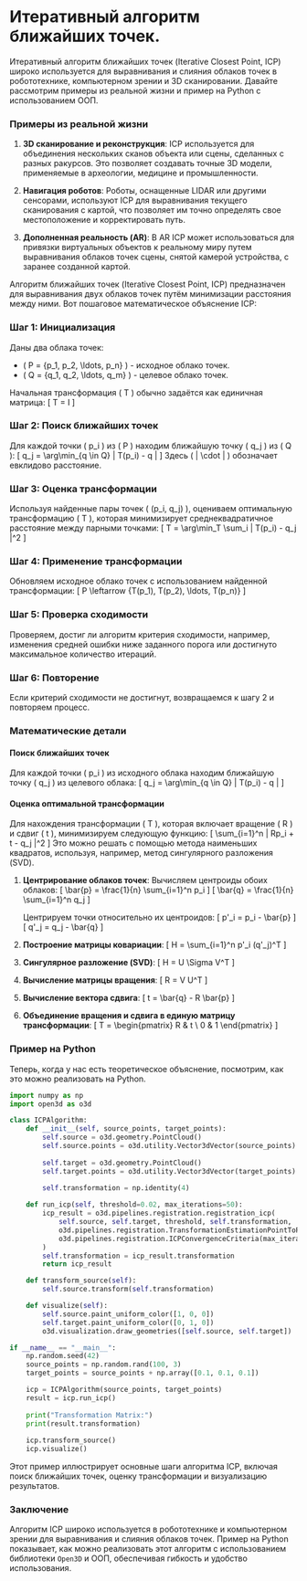 # Итеративный алгоритм ближайших точек.

Итеративный алгоритм ближайших точек (Iterative Closest Point, ICP) широко используется для выравнивания и слияния облаков точек в робототехнике, компьютерном зрении и 3D сканировании. Давайте рассмотрим примеры из реальной жизни и пример на Python с использованием ООП.

### Примеры из реальной жизни

1. **3D сканирование и реконструкция**: ICP используется для объединения нескольких сканов объекта или сцены, сделанных с разных ракурсов. Это позволяет создавать точные 3D модели, применяемые в археологии, медицине и промышленности.

2. **Навигация роботов**: Роботы, оснащенные LIDAR или другими сенсорами, используют ICP для выравнивания текущего сканирования с картой, что позволяет им точно определять свое местоположение и корректировать путь.

3. **Дополненная реальность (AR)**: В AR ICP может использоваться для привязки виртуальных объектов к реальному миру путем выравнивания облаков точек сцены, снятой камерой устройства, с заранее созданной картой.

Алгоритм ближайших точек (Iterative Closest Point, ICP) предназначен для выравнивания двух облаков точек путём минимизации расстояния между ними. Вот пошаговое математическое объяснение ICP:

### Шаг 1: Инициализация
Даны два облака точек:
- \( P = \{p_1, p_2, \ldots, p_n\} \) - исходное облако точек.
- \( Q = \{q_1, q_2, \ldots, q_m\} \) - целевое облако точек.

Начальная трансформация \( T \) обычно задаётся как единичная матрица:
\[ T = I \]

### Шаг 2: Поиск ближайших точек
Для каждой точки \( p_i \) из \( P \) находим ближайшую точку \( q_j \) из \( Q \):
\[ q_j = \arg\min_{q \in Q} \| T(p_i) - q \| \]
Здесь \( \| \cdot \| \) обозначает евклидово расстояние.

### Шаг 3: Оценка трансформации
Используя найденные пары точек \( (p_i, q_j) \), оцениваем оптимальную трансформацию \( T \), которая минимизирует среднеквадратичное расстояние между парными точками:
\[ T = \arg\min_T \sum_i \| T(p_i) - q_j \|^2 \]

### Шаг 4: Применение трансформации
Обновляем исходное облако точек с использованием найденной трансформации:
\[ P \leftarrow \{T(p_1), T(p_2), \ldots, T(p_n)\} \]

### Шаг 5: Проверка сходимости
Проверяем, достиг ли алгоритм критерия сходимости, например, изменения средней ошибки ниже заданного порога или достигнуто максимальное количество итераций.

### Шаг 6: Повторение
Если критерий сходимости не достигнут, возвращаемся к шагу 2 и повторяем процесс.

### Математические детали

#### Поиск ближайших точек
Для каждой точки \( p_i \) из исходного облака находим ближайшую точку \( q_j \) из целевого облака:
\[ q_j = \arg\min_{q \in Q} \| T(p_i) - q \| \]

#### Оценка оптимальной трансформации
Для нахождения трансформации \( T \), которая включает вращение \( R \) и сдвиг \( t \), минимизируем следующую функцию:
\[ \sum_{i=1}^n \| Rp_i + t - q_j \|^2 \]
Это можно решать с помощью метода наименьших квадратов, используя, например, метод сингулярного разложения (SVD).

1. **Центрирование облаков точек**:
   Вычисляем центроиды обоих облаков:
   \[ \bar{p} = \frac{1}{n} \sum_{i=1}^n p_i \]
   \[ \bar{q} = \frac{1}{n} \sum_{i=1}^n q_j \]
   
   Центрируем точки относительно их центроидов:
   \[ p'_i = p_i - \bar{p} \]
   \[ q'_j = q_j - \bar{q} \]

2. **Построение матрицы ковариации**:
   \[ H = \sum_{i=1}^n p'_i (q'_j)^T \]

3. **Сингулярное разложение (SVD)**:
   \[ H = U \Sigma V^T \]
   
4. **Вычисление матрицы вращения**:
   \[ R = V U^T \]

5. **Вычисление вектора сдвига**:
   \[ t = \bar{q} - R \bar{p} \]

6. **Объединение вращения и сдвига в единую матрицу трансформации**:
   \[ T = \begin{pmatrix} R & t \\ 0 & 1 \end{pmatrix} \]

### Пример на Python

Теперь, когда у нас есть теоретическое объяснение, посмотрим, как это можно реализовать на Python.

```python
import numpy as np
import open3d as o3d

class ICPAlgorithm:
    def __init__(self, source_points, target_points):
        self.source = o3d.geometry.PointCloud()
        self.source.points = o3d.utility.Vector3dVector(source_points)
        
        self.target = o3d.geometry.PointCloud()
        self.target.points = o3d.utility.Vector3dVector(target_points)
        
        self.transformation = np.identity(4)

    def run_icp(self, threshold=0.02, max_iterations=50):
        icp_result = o3d.pipelines.registration.registration_icp(
            self.source, self.target, threshold, self.transformation,
            o3d.pipelines.registration.TransformationEstimationPointToPoint(),
            o3d.pipelines.registration.ICPConvergenceCriteria(max_iteration=max_iterations)
        )
        self.transformation = icp_result.transformation
        return icp_result

    def transform_source(self):
        self.source.transform(self.transformation)

    def visualize(self):
        self.source.paint_uniform_color([1, 0, 0])
        self.target.paint_uniform_color([0, 1, 0])
        o3d.visualization.draw_geometries([self.source, self.target])

if __name__ == "__main__":
    np.random.seed(42)
    source_points = np.random.rand(100, 3)
    target_points = source_points + np.array([0.1, 0.1, 0.1])

    icp = ICPAlgorithm(source_points, target_points)
    result = icp.run_icp()
    
    print("Transformation Matrix:")
    print(result.transformation)
    
    icp.transform_source()
    icp.visualize()
```

Этот пример иллюстрирует основные шаги алгоритма ICP, включая поиск ближайших точек, оценку трансформации и визуализацию результатов.

### Заключение

Алгоритм ICP широко используется в робототехнике и компьютерном зрении для выравнивания и слияния облаков точек. Пример на Python показывает, как можно реализовать этот алгоритм с использованием библиотеки `Open3D` и ООП, обеспечивая гибкость и удобство использования.